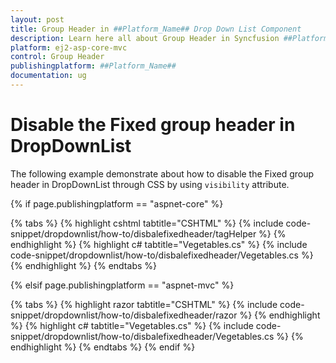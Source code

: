 ```yaml
---
layout: post
title: Group Header in ##Platform_Name## Drop Down List Component
description: Learn here all about Group Header in Syncfusion ##Platform_Name## Drop Down List component and more.
platform: ej2-asp-core-mvc
control: Group Header
publishingplatform: ##Platform_Name##
documentation: ug
---
```



# Disable the Fixed group header in DropDownList

The following example demonstrate about how to disable the Fixed group header in DropDownList through CSS by using `visibility` attribute.

{% if page.publishingplatform == "aspnet-core" %}

{% tabs %}
{% highlight cshtml tabtitle="CSHTML" %}
{% include code-snippet/dropdownlist/how-to/disbalefixedheader/tagHelper %}
{% endhighlight %}
{% highlight c# tabtitle="Vegetables.cs" %}
{% include code-snippet/dropdownlist/how-to/disbalefixedheader/Vegetables.cs %}
{% endhighlight %}
{% endtabs %}

{% elsif page.publishingplatform == "aspnet-mvc" %}

{% tabs %}
{% highlight razor tabtitle="CSHTML" %}
{% include code-snippet/dropdownlist/how-to/disbalefixedheader/razor %}
{% endhighlight %}
{% highlight c# tabtitle="Vegetables.cs" %}
{% include code-snippet/dropdownlist/how-to/disbalefixedheader/Vegetables.cs %}
{% endhighlight %}
{% endtabs %}
{% endif %}

